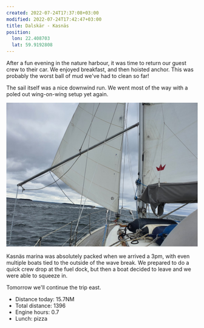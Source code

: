 ```yaml
---
created: 2022-07-24T17:37:08+03:00
modified: 2022-07-24T17:42:47+03:00
title: Dalskär - Kasnäs
position:
  lon: 22.408703
  lat: 59.9192808
---
```


After a fun evening in the nature harbour, it was time to return our guest crew to their car. We enjoyed breakfast, and then hoisted anchor. This was probably the worst ball of mud we've had to clean so far!

The sail itself was a nice downwind run. We went most of the way with a poled out wing-on-wing setup yet again.

![Image](../2022/348d9cfd6276f3490c1ad9cbda1dcc48.jpg) 

Kasnäs marina was absolutely packed when we arrived a 3pm, with even multiple boats tied to the outside of the wave break. We prepared to do a quick crew drop at the fuel dock, but then a boat decided to leave and we were able to squeeze in.

Tomorrow we'll continue the trip east.

* Distance today: 15.7NM
* Total distance: 1396
* Engine hours: 0.7
* Lunch: pizza
